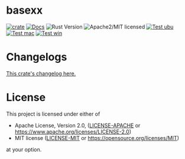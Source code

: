 # basexx

[![crate][crate-image]][crate-link]
[![Docs][docs-image]][docs-link]
![Rust Version][rustc-image]
![Apache2/MIT licensed][license-image]
[![Test ubu][test-ubuntu-image]][test-ubuntu-link]
[![Test mac][test-windows-image]][test-windows-link]
[![Test win][test-macos-image]][test-macos-link]



# Changelogs

[This crate's changelog here.](https://github.com/aki-akaguma/basexx/blob/main/CHANGELOG.md)

# License

This project is licensed under either of

 * Apache License, Version 2.0, ([LICENSE-APACHE](LICENSE-APACHE) or
   https://www.apache.org/licenses/LICENSE-2.0)
 * MIT license ([LICENSE-MIT](LICENSE-MIT) or
   https://opensource.org/licenses/MIT)

at your option.

[//]: # (badges)

[crate-image]: https://img.shields.io/crates/v/basexx.svg
[crate-link]: https://crates.io/crates/basexx
[docs-image]: https://docs.rs/basexx/badge.svg
[docs-link]: https://docs.rs/basexx/
[rustc-image]: https://img.shields.io/badge/rustc-1.74+-blue.svg
[license-image]: https://img.shields.io/badge/license-Apache2.0/MIT-blue.svg
[test-ubuntu-image]: https://github.com/aki-akaguma/basexx/actions/workflows/test-ubuntu.yml/badge.svg
[test-ubuntu-link]: https://github.com/aki-akaguma/basexx/actions/workflows/test-ubuntu.yml
[test-macos-image]: https://github.com/aki-akaguma/basexx/actions/workflows/test-macos.yml/badge.svg
[test-macos-link]: https://github.com/aki-akaguma/basexx/actions/workflows/test-macos.yml
[test-windows-image]: https://github.com/aki-akaguma/basexx/actions/workflows/test-windows.yml/badge.svg
[test-windows-link]: https://github.com/aki-akaguma/basexx/actions/workflows/test-windows.yml
